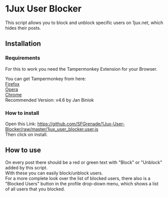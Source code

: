 # 1Jux User Blocker
This script allows you to block and unblock specific users on 1jux.net, which hides their posts.

## Installation
### Requirements
For this to work you need the Tampermonkey Extension for your Browser.

You can get Tampermonkey from here:  
[Firefox](https://addons.mozilla.org/en-US/firefox/addon/tampermonkey/)  
[Opera](https://addons.opera.com/en/extensions/details/tampermonkey-beta/)  
[Chrome](https://chrome.google.com/webstore/detail/tampermonkey/dhdgffkkebhmkfjojejmpbldmpobfkfo)  
Recommended Version: v4.6 by Jan Biniok

### How to install
Open this Link: https://github.com/SFGrenade/1Jux-User-Blocker/raw/master/1jux_user_blocker.user.js  
Then click on install.

## How to use
On every post there should be a red or green text with "Block" or "Unblock" added by this script.  
With these you can easily block/unblock users.  
For a more complete look over the list of blocked users, there also is a "Blocked Users" button in the profile drop-down menu, which shows a list of all users that you blocked.  